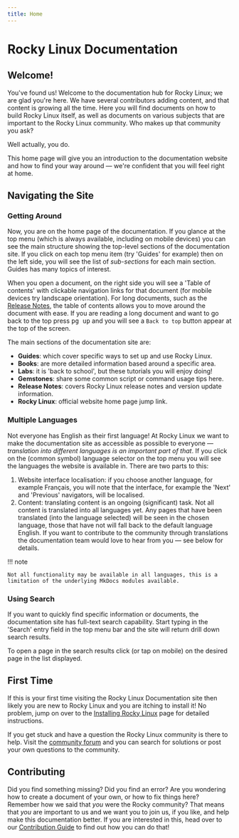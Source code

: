 ```yaml
---
title: Home
---
```


# Rocky Linux Documentation

## Welcome!

You've found us! Welcome to the documentation hub for Rocky Linux; we are glad you're here. We have several contributors adding content, and that content is growing all the time. Here you will find documents on how to build Rocky Linux itself, as well as documents on various subjects that are important to the Rocky Linux community. Who makes up that community you ask?

Well actually, you do.

This home page will give you an introduction to the documentation website and how to find your way around — we're confident that you will feel right at home.

## Navigating the Site

### Getting Around

Now, you are on the home page of the documentation. If you glance at the top menu (which is always available, including on mobile devices) you can see the main structure showing the top-level sections of the documentation site. If you click on each top menu item (try 'Guides' for example) then on the left side, you will see the list of *sub-sections* for each main section. Guides has many topics of interest.

When you open a document, on the right side you will see a 'Table of contents' with clickable navigation links for that document (for mobile devices try landscape orientation). For long documents, such as the [Release Notes](release_notes/8_7.md), the table of contents allows you to move around the document with ease. If you are reading a long document and want to go back to the top press <kbd>pg up</kbd> and you will see a `Back to top` button appear at the top of the screen.

The main sections of the documentation site are:

* **Guides**: which cover specific ways to set up and use Rocky Linux.
* **Books**: are more detailed information based around a specific area.
* **Labs**: it is 'back to school', but these tutorials you will enjoy doing!
* **Gemstones**: share some common script or command usage tips here.
* **Release Notes**: covers Rocky Linux release notes and version update information.
* **Rocky Linux**: official website home page jump link.

### Multiple Languages

Not everyone has English as their first language! At Rocky Linux we want to make the documentation site as accessible as possible to everyone —  *translation into different languages is an important part of that*. If you click on the (common symbol) language selector on the top menu you will see the languages the website is available in. There are two parts to this:

1. Website interface localisation: if you choose another language, for example Français, you will note that the interface, for example the 'Next' and 'Previous' navigators, will be localised.
1. Content: translating content is an ongoing (significant) task. Not all content is translated into all languages yet. Any pages that have been translated (into the language selected) will be seen in the chosen language, those that have not will fall back to the default language English. If you want to contribute to the community through translations the documentation team would love to hear from you — see below for details.

!!! note

    Not all functionality may be available in all languages, this is a limitation of the underlying MkDocs modules available.

### Using Search

If you want to quickly find specific information or documents, the documentation site has full-text search capability. Start typing in the 'Search' entry field in the top menu bar and the site will return drill down search results.

To open a page in the search results click (or tap on mobile) on the desired page in the list displayed.

## First Time

If this is your first time visiting the Rocky Linux Documentation site then likely you are new to Rocky Linux and you are itching to install it! No problem, jump on over to the [Installing Rocky Linux](guides/installation.md) page for detailed instructions.

If you get stuck and have a question the Rocky Linux community is there to help. Visit the [community forum](https://forums.rockylinux.org) and you can search for solutions or post your own questions to the community.

## Contributing

Did you find something missing? Did you find an error? Are you wondering how to create a document of your own, or how to fix things here? Remember how we said that *you* were the Rocky community? That means that *you* are important to us and we want you to join us, if you like, and help make this documentation better. If you are interested in this, head over to our [Contribution Guide](https://github.com/rocky-linux/documentation/blob/main/README.md) to find out how you can do that!
